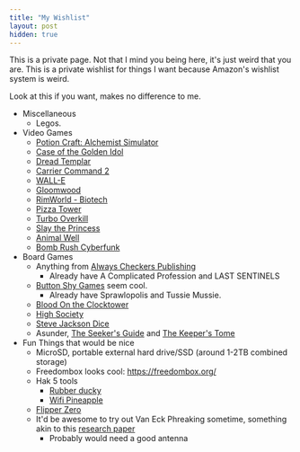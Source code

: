 ```yaml
---
title: "My Wishlist"
layout: post
hidden: true
---
```

This is a private page. Not that I mind you being here, it's just weird that you are. This is a private wishlist for things I want because Amazon's wishlist system is weird.

Look at this if you want, makes no difference to me.

- Miscellaneous
	- Legos.
- Video Games
	- [Potion Craft: Alchemist Simulator](https://www.gog.com/en/game/potion_craft_alchemist_simulator)
	- [Case of the Golden Idol](https://www.gog.com/en/game/the_case_of_the_golden_idol)
	- [Dread Templar](https://www.gog.com/en/game/dread_templar/)
	- [Carrier Command 2](https://store.steampowered.com/app/1489630/)
	- [WALL-E](https://store.steampowered.com/app/331750/)
	- [Gloomwood](https://store.steampowered.com/app/1150760/)
	- [RimWorld - Biotech](https://store.steampowered.com/app/1826140/)
	- [Pizza Tower](https://store.steampowered.com/app/2231450/)
	- [Turbo Overkill](https://www.gog.com/en/game/turbo_overkill)
	- [Slay the Princess](https://www.gog.com/en/game/slay_the_princess)
	- [Animal Well](https://store.steampowered.com/app/813230/)
	- [Bomb Rush Cyberfunk](https://www.gog.com/en/game/bomb_rush_cyberfunk)
- Board Games
	- Anything from [Always Checkers Publishing](https://alwayscheckers.com/)
		- Already have A Complicated Profession and LAST SENTINELS
	- [Button Shy Games](https://buttonshygames.com/) seem cool.
		- Already have Sprawlopolis and Tussie Mussie.
	- [Blood On the Clocktower](https://bloodontheclocktower.com/products/blood-on-the-clocktower-the-game)
	- [High Society](https://ospreypublishing.com/us/high-society-9781472827777/)
	- [Steve Jackson Dice](http://www.sjgames.com/dice/)
	- Asunder, [The Seeker's Guide](https://giftedrebels.com/products/the-seekers-guide-hardcover?variant=41151010734246) and [The Keeper's Tome](https://giftedrebels.com/products/the-keepers-tome-hardcover)
- Fun Things that would be nice
	- MicroSD, portable external hard drive/SSD (around 1-2TB combined storage)
	- Freedombox looks cool: https://freedombox.org/
	- Hak 5 tools
		- [Rubber ducky](https://hak5.org/products/usb-rubber-ducky)
		- [Wifi Pineapple](https://hak5.org/products/wifi-pineapple)
	- [Flipper Zero](https://shop.flipperzero.one/)
	- It'd be awesome to try out Van Eck Phreaking sometime, something akin to this [research paper](https://www.usenix.org/legacy/events/sec09/tech/full_papers/vuagnoux.pdf)
		- Probably would need a good antenna